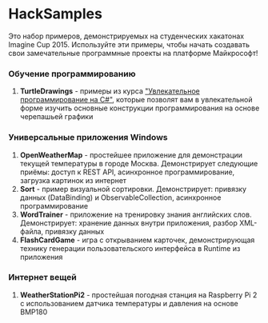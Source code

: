# HackSamples
Это набор примеров, демонстрируемых на студенческих хакатонах Imagine Cup 2015. Используйте эти примеры, чтобы начать создавать свои замечательные программные проекты на платформе Майкрософт!

### Обучение программированию
1. **TurtleDrawings** - примеры из курса ["Увлекательное программирование на C#"](http://aka.ms/learncs), которые позволят вам в увлекательной форме изучить основные конструкции программирования на основе черепашьей графики

### Универсальные приложения Windows
1. **OpenWeatherMap** - простейшее приложение для демонстрации текущей температуры в городе Москва. Демонстрирует следующие приёмы: доступ к REST API, асинхронное программирование, загрузка картинок из интернет
2. **Sort** - пример визуальной сортировки. Демонстрирует: привязку данных (DataBinding) и ObservableCollection<T>, асинхронное программирование
3. **WordTrainer** - приложение на тренировку знания английских слов. Демонстрирует: хранение данных внутри приложения, разбор XML-файла, привязку данных
4. **FlashCardGame** - игра с открыванием карточек, демонстрирующая технику генерации пользовательского интерфейса в Runtime из приложения

### Интернет вещей
1. **WeatherStationPi2** - простейшая погодная станция на Raspberry Pi 2 с использованием датчика температуры и давления на основе BMP180
